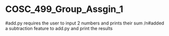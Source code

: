 # COSC_499_Group_Assgin_1

#add.py requires the user to input 2 numbers and prints their sum
/n#added a subtraction feature to add.py and print the results
